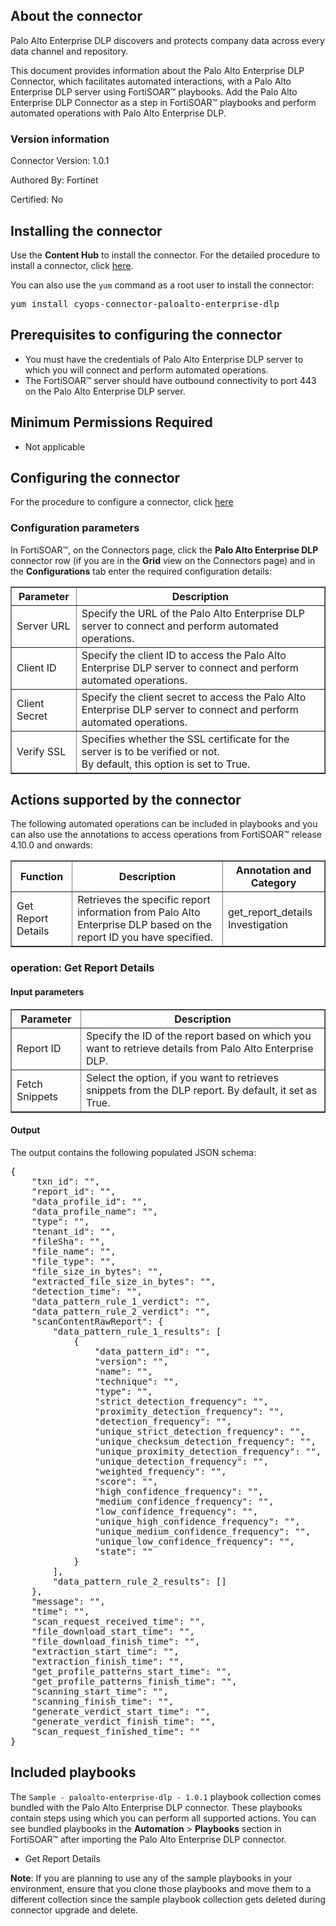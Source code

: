 ## About the connector

Palo Alto Enterprise DLP discovers and protects company data across every data channel and repository.
<p>This document provides information about the Palo Alto Enterprise DLP Connector, which facilitates automated interactions, with a Palo Alto Enterprise DLP server using FortiSOAR&trade; playbooks. Add the Palo Alto Enterprise DLP Connector as a step in FortiSOAR&trade; playbooks and perform automated operations with Palo Alto Enterprise DLP.</p>

### Version information

Connector Version: 1.0.1

Authored By: Fortinet

Certified: No

## Installing the connector

<p>Use the <strong>Content Hub</strong> to install the connector. For the detailed procedure to install a connector, click <a href="https://docs.fortinet.com/document/fortisoar/0.0.0/installing-a-connector/1/installing-a-connector" target="_top">here</a>.</p><p>You can also use the <code>yum</code> command as a root user to install the connector:</p>
<pre>yum install cyops-connector-paloalto-enterprise-dlp</pre>

## Prerequisites to configuring the connector

- You must have the credentials of Palo Alto Enterprise DLP server to which you will connect and perform automated operations.
- The FortiSOAR&trade; server should have outbound connectivity to port 443 on the Palo Alto Enterprise DLP server.

## Minimum Permissions Required

- Not applicable

## Configuring the connector

For the procedure to configure a connector, click [here](https://docs.fortinet.com/document/fortisoar/0.0.0/configuring-a-connector/1/configuring-a-connector)

### Configuration parameters

<p>In FortiSOAR&trade;, on the Connectors page, click the <strong>Palo Alto Enterprise DLP</strong> connector row (if you are in the <strong>Grid</strong> view on the Connectors page) and in the <strong>Configurations</strong> tab enter the required configuration details:</p>
<table border=1><thead><tr><th>Parameter</th><th>Description</th></tr></thead><tbody><tr><td>Server URL</td><td>Specify the URL of the Palo Alto Enterprise DLP server to connect and perform automated operations.
</td>
</tr><tr><td>Client ID</td><td>Specify the client ID to access the Palo Alto Enterprise DLP server to connect and perform automated operations.
</td>
</tr><tr><td>Client Secret</td><td>Specify the client secret to access the Palo Alto Enterprise DLP server to connect and perform automated operations.
</td>
</tr><tr><td>Verify SSL</td><td>Specifies whether the SSL certificate for the server is to be verified or not. <br/>By default, this option is set to True.</td></tr>
</tbody></table>

## Actions supported by the connector

The following automated operations can be included in playbooks and you can also use the annotations to access operations from FortiSOAR&trade; release 4.10.0 and onwards:
<table border=1><thead><tr><th>Function</th><th>Description</th><th>Annotation and Category</th></tr></thead><tbody><tr><td>Get Report Details</td><td>Retrieves the specific report information from Palo Alto Enterprise DLP based on the report ID you have specified.</td><td>get_report_details <br/>Investigation</td></tr>
</tbody></table>

### operation: Get Report Details

#### Input parameters

<table border=1><thead><tr><th>Parameter</th><th>Description</th></tr></thead><tbody><tr><td>Report ID</td><td>Specify the ID of the report based on which you want to retrieve details from Palo Alto Enterprise DLP.
</td></tr><tr><td>Fetch Snippets</td><td>Select the option, if you want to retrieves snippets from the DLP report. By default, it set as True.
</td></tr></tbody></table>

#### Output

The output contains the following populated JSON schema:

<pre>{
    "txn_id": "",
    "report_id": "",
    "data_profile_id": "",
    "data_profile_name": "",
    "type": "",
    "tenant_id": "",
    "fileSha": "",
    "file_name": "",
    "file_type": "",
    "file_size_in_bytes": "",
    "extracted_file_size_in_bytes": "",
    "detection_time": "",
    "data_pattern_rule_1_verdict": "",
    "data_pattern_rule_2_verdict": "",
    "scanContentRawReport": {
        "data_pattern_rule_1_results": [
            {
                "data_pattern_id": "",
                "version": "",
                "name": "",
                "technique": "",
                "type": "",
                "strict_detection_frequency": "",
                "proximity_detection_frequency": "",
                "detection_frequency": "",
                "unique_strict_detection_frequency": "",
                "unique_checksum_detection_frequency": "",
                "unique_proximity_detection_frequency": "",
                "unique_detection_frequency": "",
                "weighted_frequency": "",
                "score": "",
                "high_confidence_frequency": "",
                "medium_confidence_frequency": "",
                "low_confidence_frequency": "",
                "unique_high_confidence_frequency": "",
                "unique_medium_confidence_frequency": "",
                "unique_low_confidence_frequency": "",
                "state": ""
            }
        ],
        "data_pattern_rule_2_results": []
    },
    "message": "",
    "time": "",
    "scan_request_received_time": "",
    "file_download_start_time": "",
    "file_download_finish_time": "",
    "extraction_start_time": "",
    "extraction_finish_time": "",
    "get_profile_patterns_start_time": "",
    "get_profile_patterns_finish_time": "",
    "scanning_start_time": "",
    "scanning_finish_time": "",
    "generate_verdict_start_time": "",
    "generate_verdict_finish_time": "",
    "scan_request_finished_time": ""
}</pre>

## Included playbooks

The `Sample - paloalto-enterprise-dlp - 1.0.1` playbook collection comes bundled with the Palo Alto Enterprise DLP connector. These playbooks contain steps using which you can perform all supported actions. You can see bundled playbooks in the **Automation** > **Playbooks** section in FortiSOAR&trade; after importing the Palo Alto Enterprise DLP connector.

- Get Report Details

**Note**: If you are planning to use any of the sample playbooks in your environment, ensure that you clone those playbooks and move them to a different collection since the sample playbook collection gets deleted during connector upgrade and delete.

